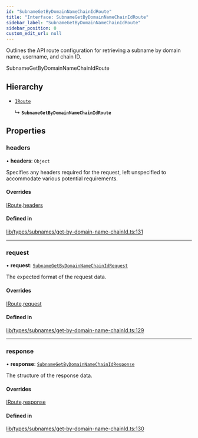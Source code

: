 ```yaml
---
id: "SubnameGetByDomainNameChainIdRoute"
title: "Interface: SubnameGetByDomainNameChainIdRoute"
sidebar_label: "SubnameGetByDomainNameChainIdRoute"
sidebar_position: 0
custom_edit_url: null
---
```


Outlines the API route configuration for retrieving a subname by domain name, username, and chain ID.

 SubnameGetByDomainNameChainIdRoute

## Hierarchy

- [`IRoute`](IRoute.md)

  ↳ **`SubnameGetByDomainNameChainIdRoute`**

## Properties

### headers

• **headers**: `Object`

Specifies any headers required for the request, left unspecified to accommodate various potential requirements.

#### Overrides

[IRoute](IRoute.md).[headers](IRoute.md#headers)

#### Defined in

[lib/types/subnames/get-by-domain-name-chainId.ts:131](https://github.com/JustaName-id/JustaName-sdk/blob/0b5bd45/packages/@justaname.id/sdk/src/lib/types/subnames/get-by-domain-name-chainId.ts#L131)

___

### request

• **request**: [`SubnameGetByDomainNameChainIdRequest`](SubnameGetByDomainNameChainIdRequest.md)

The expected format of the request data.

#### Overrides

[IRoute](IRoute.md).[request](IRoute.md#request)

#### Defined in

[lib/types/subnames/get-by-domain-name-chainId.ts:129](https://github.com/JustaName-id/JustaName-sdk/blob/0b5bd45/packages/@justaname.id/sdk/src/lib/types/subnames/get-by-domain-name-chainId.ts#L129)

___

### response

• **response**: [`SubnameGetByDomainNameChainIdResponse`](SubnameGetByDomainNameChainIdResponse.md)

The structure of the response data.

#### Overrides

[IRoute](IRoute.md).[response](IRoute.md#response)

#### Defined in

[lib/types/subnames/get-by-domain-name-chainId.ts:130](https://github.com/JustaName-id/JustaName-sdk/blob/0b5bd45/packages/@justaname.id/sdk/src/lib/types/subnames/get-by-domain-name-chainId.ts#L130)
